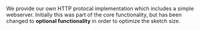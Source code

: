 
We provide our own HTTP protocal implementation which includes a simple webserver.
Initially this was part of the core functionality, but has been changed to __optional functionality__
in order to optimize the sketch size.